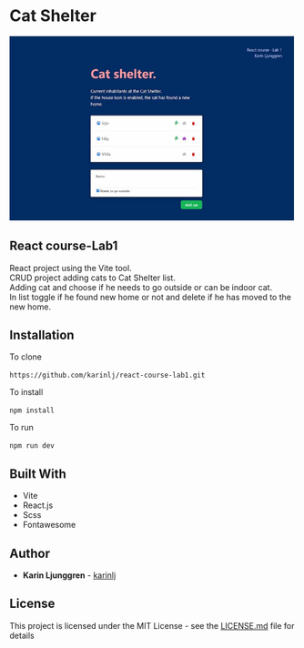 # Cat Shelter

<img width="500px" src="./src/assets/Screenshot_new.jpg" alt="Cat Shelter" />

## React course-Lab1

React project using the Vite tool. <br/>
CRUD project adding cats to Cat Shelter list. <br/>
Adding cat and choose if he needs to go outside or can be indoor cat. <br/>
In list toggle if he found new home or not and delete if he has moved to the new home.

## Installation

To clone

`https://github.com/karinlj/react-course-lab1.git`

To install

`npm install`

To run

`npm run dev`

## Built With

- Vite
- React.js
- Scss
- Fontawesome

## Author

- **Karin Ljunggren** - [karinlj](https://github.com/karinlj)

## License

This project is licensed under the MIT License - see the [LICENSE.md](LICENSE.md) file for details
